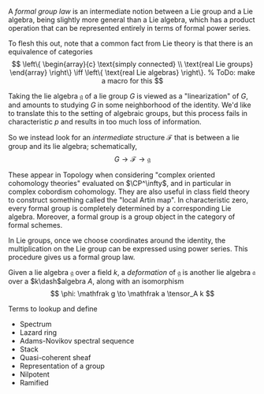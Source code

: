 A *formal group law* is an intermediate notion between a Lie group and a Lie algebra, being slightly more general than a Lie algebra, which has a product operation that can be represented entirely in terms of formal power series.

To flesh this out, note that a common fact from Lie theory is that there is an equivalence of categories
$$
\left\{ \begin{array}{c} \text{simply connected} \\ \text{real Lie groups} \end{array} \right\} \iff \left\{ \text{real Lie algebras} \right\}.
% ToDo: make a macro for this
$$

Taking the lie algebra $\mathfrak g$ of a lie group $G$ is viewed as a "linearization" of $G$, and amounts to studying $G$ in some neighborhood of the identity. We'd like to translate this to the setting of algebraic groups, but this process fails in characteristic $p$ and results in too much loss of information.

So we instead look for an *intermediate* structure $\mathcal F$ that is between a lie group and its lie algebra; schematically,
$$
G \to \mathcal F \to \mathfrak g
$$

These appear in Topology when considering "complex oriented cohomology theories" evaluated on $\CP^\infty$, and in particular in complex cobordism cohomology. They are also useful in class field theory to construct something called the "local Artin map". In characteristic zero, every formal group is completely determined by a corresponding Lie algebra. Moreover, a formal group is a group object in the category of formal schemes.

In Lie groups, once we choose coordinates around the identity, the multiplication on the Lie group can be expressed using power series. This procedure gives us a formal group law. 

Given a lie algebra $\mathfrak g$ over a field $k$, a *deformation* of $\mathfrak g$ is another lie algebra $\mathfrak a$ over a $k\dash$algebra $A$, along with an isomorphism
$$
\phi: \mathfrak g \to \mathfrak a \tensor_A k
$$

Terms to lookup and define

- Spectrum
- Lazard ring
- Adams-Novikov spectral sequence
- Stack
- Quasi-coherent sheaf
- Representation of a group
- Nilpotent
- Ramified